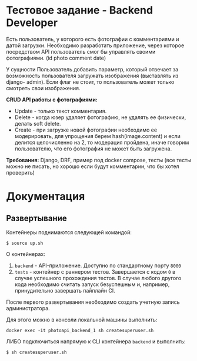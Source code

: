 # Тестовое задание - Backend Developer
Есть пользователь, у которого есть фотографии с комментариями и датой загрузки. Необходимо разработать приложение, через которое посредством API пользователь смог бы управлять своими фотографиями. (id photo comment date)

У сущности Пользователь добавить параметр, который отвечает за возможность пользователя загружать изображения (выставлять из django- admin). Если флаг не стоит, то пользователь может только смотреть свои изображения.

**CRUD API работы с фотографиями:**
- Update - только текст комментария.
- Delete - когда юзер удаляет фотографию, не удалять ее физически, делать soft delete.
- Create - при загрузке новой фотографии необходимо ее модерировать, для упрощения берем hash(image.content) и если делится целочисленно на 2, то модерация пройдена, иначе говорим пользователю, что его фотография не может быть загружена.

**Требования:**
Django, DRF, пример под docker compose, тесты (все тесты можно не писать, но хорошо если будут комментарии, что бы хотел проверить)

# Документация
## Развертывание
Контейнеры поднимаются следующей командой:
```shell
$ source up.sh
```

О контейнерах:
1) `backend` - API-приложение. Доступно по стандартному порту `8000`
2) `tests` - контейнер с раннером тестов. Завершается с кодом `0` в случае успешного прохождения тестов. В случае любого другого кода необходимо считать запуск безуспешным и, например, принудительно завершать пайплайн CI.

После первого развертывания необходимо создать учетную запись администратора.

Для этого можно в консоли локальной машины выполнить:
```shell
docker exec -it photoapi_backend_1 sh createsuperuser.sh
```

ЛИБО подключиться напрямую к CLI контейнера `backend` и выполнить:
```shell
$ sh createsuperuser.sh
```